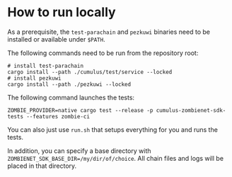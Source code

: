 # How to run locally

As a prerequisite, the `test-parachain` and `pezkuwi` binaries need to be installed or available under `$PATH`.

The following commands need to be run from the repository root:
```
# install test-parachain
cargo install --path ./cumulus/test/service --locked
# install pezkuwi
cargo install --path ./pezkuwi --locked
```

The following command launches the tests:

```
ZOMBIE_PROVIDER=native cargo test --release -p cumulus-zombienet-sdk-tests --features zombie-ci
```

You can also just use `run.sh` that setups everything for you and runs the tests.

In addition, you can specify a base directory with `ZOMBIENET_SDK_BASE_DIR=/my/dir/of/choice`. All chain files and logs
will be placed in that directory.
